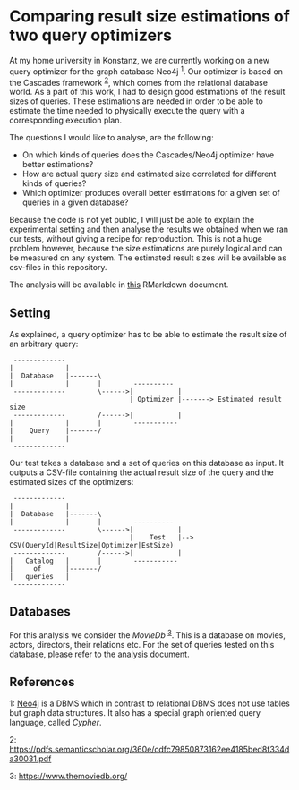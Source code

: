 # Comparing result size estimations of two query optimizers

At my home university in Konstanz, we are currently working on a new query optimizer for the graph database Neo4j <sup>[1](#neo4j)</sup>. Our optimizer is based on the Cascades framework <sup>[2](#cascades)</sup>, which comes from the relational database world. As a part of this work, I had to design good estimations of the result sizes of queries. These estimations are needed in order to be able to estimate the time needed to physically execute the query with a corresponding execution plan.

The questions I would like to analyse, are the following:
- On which kinds of queries does the Cascades/Neo4j optimizer have better estimations?
- How are actual query size and estimated size correlated for different kinds of queries?
- Which optimizer produces overall better estimations for a given set of queries in a given database?

Because the code is not yet public, I will just be able to explain the experimental setting and then analyse the results we obtained when we ran our tests, without giving a recipe for reproduction. This is not a huge problem however, because the size estimations are purely logical and can be measured on any system. The estimated result sizes will be available as csv-files in this repository.

The analysis will be available in [this](https://github.com/momits/smpe-project/blob/master/analysis.html?raw=true) RMarkdown document.

## Setting

As explained, a query optimizer has to be able to estimate the result size of
an arbitrary query:

```
 -------------
|             |
|  Database   |-------\
|             |       |        ----------
 -------------        \------>|           |
                              | Optimizer |-------> Estimated result size
 -------------        /------>|           |
|             |       |        -----------
|    Query    |-------/
|             |
 -------------
```

Our test takes a database and a set of queries on this database as input.
It outputs a CSV-file containing the actual result size of the query and the
estimated sizes of the optimizers:

```
 -------------
|             |
|  Database   |-------\
|             |       |        ----------
 -------------        \------>|           |
                              |    Test   |--> CSV(QueryId|ResultSize|Optimizer|EstSize)
 -------------        /------>|           |
|   Catalog   |       |        -----------
|     of      |-------/
|   queries   |
 -------------
```

## Databases

For this analysis we consider the *MovieDb* <sup>[3](#moviedb)</sup>. This is a database on movies, actors, directors, their relations etc.
For the set of queries tested on this database, please refer to the [analysis document](https://github.com/momits/smpe-project/blob/master/analysis.html?raw=true).

## References

<a name="neo4j">1</a>: [Neo4j](https://neo4j.com/) is a DBMS which in contrast to relational DBMS does not use tables but graph data structures. It also has a special graph oriented query language, called *Cypher*.

<a name="cascades">2</a>: <https://pdfs.semanticscholar.org/360e/cdfc79850873162ee4185bed8f334da30031.pdf>

<a name="moviedb">3</a>: <https://www.themoviedb.org/>


